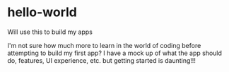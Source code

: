 # hello-world
Will use this to build my apps

I'm not sure how much more to learn in the world of coding before attempting to build my first app?  I have a mock up of what the app should do, features, UI experience, etc. but getting started is daunting!!!
